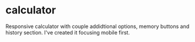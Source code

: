 # calculator
Responsive calculator with couple addidtional options, memory buttons and history section. I've created it focusing mobile first.
